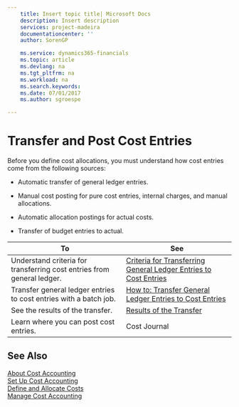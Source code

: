 ```yaml
---
    title: Insert topic title| Microsoft Docs
    description: Insert description
    services: project-madeira
    documentationcenter: ''
    author: SorenGP

    ms.service: dynamics365-financials
    ms.topic: article
    ms.devlang: na
    ms.tgt_pltfrm: na
    ms.workload: na
    ms.search.keywords:
    ms.date: 07/01/2017
    ms.author: sgroespe

---
```

# Transfer and Post Cost Entries
Before you define cost allocations, you must understand how cost entries come from the following sources:  
  
-   Automatic transfer of general ledger entries.  
  
-   Manual cost posting for pure cost entries, internal charges, and manual allocations.  
  
-   Automatic allocation postings for actual costs.  
  
-   Transfer of budget entries to actual.  
  
|**To**|**See**|  
|------------|-------------|  
|Understand criteria for transferring cost entries from general ledger.|[Criteria for Transferring General Ledger Entries to Cost Entries](../criteria-for-transferring-general-ledger-entries-to-cost-entries.md)|  
|Transfer general ledger entries to cost entries with a batch job.|[How to: Transfer General Ledger Entries to Cost Entries](../automatic-transfer-and-combined-entries.md)|  
|See the results of the transfer.|[Results of the Transfer](../results-of-the-transfer.md)|  
|Learn where you can post cost entries.|Cost Journal|  
  
## See Also  
 [About Cost Accounting](../about-cost-accounting.md)   
 [Set Up Cost Accounting](../set-up-cost-accounting.md)   
 [Define and Allocate Costs](../define-and-allocate-costs.md)   
 [Manage Cost Accounting](../manage-cost-accounting.md)